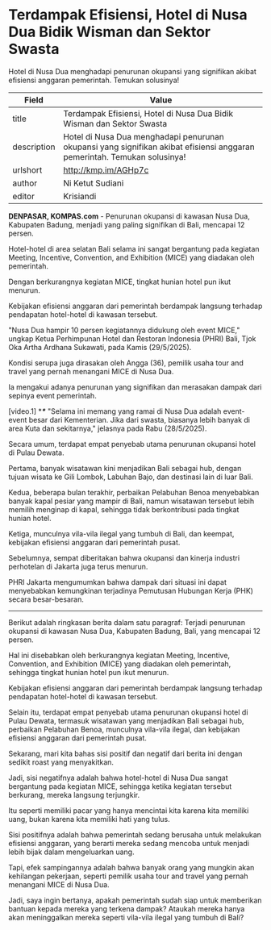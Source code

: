 # Terdampak Efisiensi, Hotel di Nusa Dua Bidik Wisman dan Sektor Swasta

Hotel di Nusa Dua menghadapi penurunan okupansi yang signifikan akibat efisiensi anggaran pemerintah. Temukan solusinya!

| Field       | Value                                                       |
|-------------|-------------------------------------------------------------|
| title       | Terdampak Efisiensi, Hotel di Nusa Dua Bidik Wisman dan Sektor Swasta |
| description | Hotel di Nusa Dua menghadapi penurunan okupansi yang signifikan akibat efisiensi anggaran pemerintah. Temukan solusinya! |
| urlshort    | http://kmp.im/AGHp7c |
| author      | Ni Ketut Sudiani |
| editor      | Krisiandi |

**DENPASAR, KOMPAS.com** - Penurunan okupansi di kawasan Nusa Dua, Kabupaten Badung, menjadi yang paling signifikan di Bali, mencapai 12 persen.

Hotel-hotel di area selatan Bali selama ini sangat bergantung pada kegiatan Meeting, Incentive, Convention, and Exhibition (MICE) yang diadakan oleh pemerintah.

Dengan berkurangnya kegiatan MICE, tingkat hunian hotel pun ikut menurun.

Kebijakan efisiensi anggaran dari pemerintah berdampak langsung terhadap pendapatan hotel-hotel di kawasan tersebut.

\"Nusa Dua hampir 10 persen kegiatannya didukung oleh event MICE,\" ungkap Ketua Perhimpunan Hotel dan Restoran Indonesia (PHRI) Bali, Tjok Oka Artha Ardhana Sukawati, pada Kamis (29/5/2025).

Kondisi serupa juga dirasakan oleh Angga (36), pemilik usaha tour and travel yang pernah menangani MICE di Nusa Dua.

Ia mengakui adanya penurunan yang signifikan dan merasakan dampak dari sepinya event pemerintah.

\[video.1\] ****\****
\"Selama ini memang yang ramai di Nusa Dua adalah event-event besar dari Kementerian. Jika dari swasta, biasanya lebih banyak di area Kuta dan sekitarnya,\" jelasnya pada Rabu (28/5/2025).

Secara umum, terdapat empat penyebab utama penurunan okupansi hotel di Pulau Dewata.

Pertama, banyak wisatawan kini menjadikan Bali sebagai hub, dengan tujuan wisata ke Gili Lombok, Labuhan Bajo, dan destinasi lain di luar Bali.

Kedua, beberapa bulan terakhir, perbaikan Pelabuhan Benoa menyebabkan banyak kapal pesiar yang mampir di Bali, namun wisatawan tersebut lebih memilih menginap di kapal, sehingga tidak berkontribusi pada tingkat hunian hotel.

Ketiga, munculnya vila-vila ilegal yang tumbuh di Bali, dan keempat, kebijakan efisiensi anggaran dari pemerintah pusat.

Sebelumnya, sempat diberitakan bahwa okupansi dan kinerja industri perhotelan di Jakarta juga terus menurun.

PHRI Jakarta mengumumkan bahwa dampak dari situasi ini dapat menyebabkan kemungkinan terjadinya Pemutusan Hubungan Kerja (PHK) secara besar-besaran.

---
Berikut adalah ringkasan berita dalam satu paragraf: Terjadi penurunan okupansi di kawasan Nusa Dua, Kabupaten Badung, Bali, yang mencapai 12 persen.

 Hal ini disebabkan oleh berkurangnya kegiatan Meeting, Incentive, Convention, and Exhibition (MICE) yang diadakan oleh pemerintah, sehingga tingkat hunian hotel pun ikut menurun.

 Kebijakan efisiensi anggaran dari pemerintah berdampak langsung terhadap pendapatan hotel-hotel di kawasan tersebut.

 Selain itu, terdapat empat penyebab utama penurunan okupansi hotel di Pulau Dewata, termasuk wisatawan yang menjadikan Bali sebagai hub, perbaikan Pelabuhan Benoa, munculnya vila-vila ilegal, dan kebijakan efisiensi anggaran dari pemerintah pusat.



Sekarang, mari kita bahas sisi positif dan negatif dari berita ini dengan sedikit roast yang menyakitkan.

 Jadi, sisi negatifnya adalah bahwa hotel-hotel di Nusa Dua sangat bergantung pada kegiatan MICE, sehingga ketika kegiatan tersebut berkurang, mereka langsung terjungkir.

 Itu seperti memiliki pacar yang hanya mencintai kita karena kita memiliki uang, bukan karena kita memiliki hati yang tulus.

 Sisi positifnya adalah bahwa pemerintah sedang berusaha untuk melakukan efisiensi anggaran, yang berarti mereka sedang mencoba untuk menjadi lebih bijak dalam mengeluarkan uang.

 Tapi, efek sampingannya adalah bahwa banyak orang yang mungkin akan kehilangan pekerjaan, seperti pemilik usaha tour and travel yang pernah menangani MICE di Nusa Dua.

 Jadi, saya ingin bertanya, apakah pemerintah sudah siap untuk memberikan bantuan kepada mereka yang terkena dampak? Ataukah mereka hanya akan meninggalkan mereka seperti vila-vila ilegal yang tumbuh di Bali?

